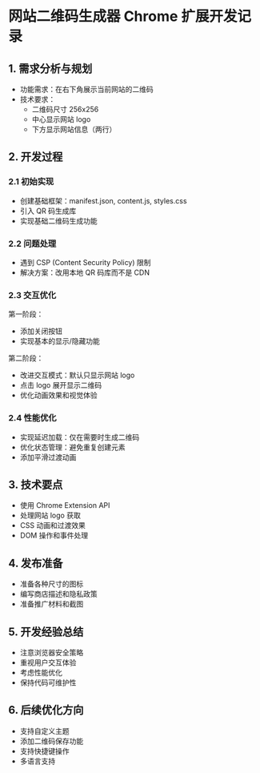 # 网站二维码生成器 Chrome 扩展开发记录

## 1. 需求分析与规划
- 功能需求：在右下角展示当前网站的二维码
- 技术要求：
  - 二维码尺寸 256x256
  - 中心显示网站 logo
  - 下方显示网站信息（两行）

## 2. 开发过程

### 2.1 初始实现
- 创建基础框架：manifest.json, content.js, styles.css
- 引入 QR 码生成库
- 实现基础二维码生成功能

### 2.2 问题处理
- 遇到 CSP (Content Security Policy) 限制
- 解决方案：改用本地 QR 码库而不是 CDN

### 2.3 交互优化
第一阶段：
- 添加关闭按钮
- 实现基本的显示/隐藏功能

第二阶段：
- 改进交互模式：默认只显示网站 logo
- 点击 logo 展开显示二维码
- 优化动画效果和视觉体验

### 2.4 性能优化
- 实现延迟加载：仅在需要时生成二维码
- 优化状态管理：避免重复创建元素
- 添加平滑过渡动画

## 3. 技术要点
- 使用 Chrome Extension API
- 处理网站 logo 获取
- CSS 动画和过渡效果
- DOM 操作和事件处理

## 4. 发布准备
- 准备各种尺寸的图标
- 编写商店描述和隐私政策
- 准备推广材料和截图

## 5. 开发经验总结
- 注意浏览器安全策略
- 重视用户交互体验
- 考虑性能优化
- 保持代码可维护性

## 6. 后续优化方向
- 支持自定义主题
- 添加二维码保存功能
- 支持快捷键操作
- 多语言支持 